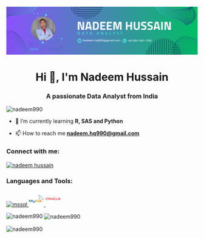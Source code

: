 ![logo](https://github.com/Nadeem990/Nadeem990/blob/main/Navy%20Blue%20Geometric%20Technology%20LinkedIn%20Banner.png)
<h1 align="center">Hi 👋, I'm Nadeem Hussain</h1>
<h3 align="center">A passionate Data Analyst from India</h3>

<p align="left"> <img src="https://komarev.com/ghpvc/?username=nadeem990&label=Profile%20views&color=0e75b6&style=flat" alt="nadeem990" /> </p>

- 🌱 I’m currently learning **R, SAS and Python**

- 📫 How to reach me **nadeem.hq990@gmail.com**

<h3 align="left">Connect with me:</h3>
<p align="left">
<a href="https://linkedin.com/in/nadeem hussain" target="blank"><img align="center" src="https://raw.githubusercontent.com/rahuldkjain/github-profile-readme-generator/master/src/images/icons/Social/linked-in-alt.svg" alt="nadeem hussain" height="30" width="40" /></a>
</p>

<h3 align="left">Languages and Tools:</h3>
<p align="left"> <a href="https://www.microsoft.com/en-us/sql-server" target="_blank" rel="noreferrer"> <img src="https://www.svgrepo.com/show/303229/microsoft-sql-server-logo.svg" alt="mssql" width="40" height="40"/> </a> <a href="https://www.mysql.com/" target="_blank" rel="noreferrer"> <img src="https://raw.githubusercontent.com/devicons/devicon/master/icons/mysql/mysql-original-wordmark.svg" alt="mysql" width="40" height="40"/> </a> <a href="https://www.oracle.com/" target="_blank" rel="noreferrer"> <img src="https://raw.githubusercontent.com/devicons/devicon/master/icons/oracle/oracle-original.svg" alt="oracle" width="40" height="40"/> </a> </p>

<p><img align="left" src="https://github-readme-stats.vercel.app/api/top-langs?username=nadeem990&show_icons=true&locale=en&layout=compact" alt="nadeem990" /></p>

<p>&nbsp;<img align="center" src="https://github-readme-stats.vercel.app/api?username=nadeem990&show_icons=true&locale=en" alt="nadeem990" /></p>

<p><img align="center" src="https://github-readme-streak-stats.herokuapp.com/?user=nadeem990&" alt="nadeem990" /></p>
